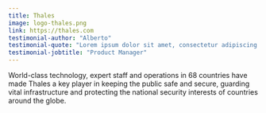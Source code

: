 ```yaml
---
title: Thales
image: logo-thales.png
link: https://thales.com
testimonial-author: "Alberto"
testimonial-quote: "Lorem ipsum dolor sit amet, consectetur adipiscing elit, sed do eiusmod tempor incididunt ut labore et dolore magna aliqua. Ut enim ad minim veniam, quis nostrud exercitation ullamco laboris nisi ut aliquip ex ea commodo consequat."
testimonial-jobtitle: "Product Manager"
---
```


World-class technology, expert staff and operations in 68 countries have made Thales a key player in keeping the public safe and secure, guarding vital infrastructure and protecting the national security interests of countries around the globe.
